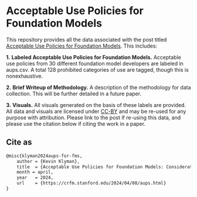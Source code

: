 # Acceptable Use Policies for Foundation Models

This repository provides all the data associated with the post titled [Acceptable Use Policies for Foundation Models](https://crfm.stanford.edu/2024/04/08/aups.html). This includes:

**1.** **Labeled Acceptable Use Policies for Foundation Models.** Acceptable use policies from 30 different foundation model developers are labeled in aups.csv. A total 128 prohibited categories of use are tagged, though this is nonexhaustive. 

**2.** **Brief Writeup of Methodology.** A description of the methodology for data collection. This will be further detailed in a future paper. 

**3.** **Visuals.** All visuals generated on the basis of these labels are provided. All data and visuals are licensed under [CC-BY](https://creativecommons.org/share-your-work/cclicenses/) and may be re-used for any purpose with attribution. Please link to the post if re-using this data, and please use the citation below if citing the work in a paper.

## Cite as
```tex
@misc{klyman2024aups-for-fms, 
    author = {Kevin Klyman}, 
    title  = {Acceptable Use Policies for Foundation Models: Considerations for Policymakers and Developers}, 
    month = april,
    year   = 2024, 
    url    = {https://crfm.stanford.edu/2024/04/08/aups.html}
}
```
